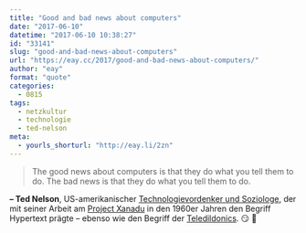```yaml
---
title: "Good and bad news about computers"
date: "2017-06-10"
datetime: "2017-06-10 10:38:27"
id: "33141"
slug: "good-and-bad-news-about-computers"
url: "https://eay.cc/2017/good-and-bad-news-about-computers/"
author: "eay"
format: "quote"
categories:
  - 0815
tags:
  - netzkultur
  - technologie
  - ted-nelson
meta:
  - yourls_shorturl: "http://eay.li/2zn"
---
```


> The good news about computers is that they do what you tell them to do. The bad news is that they do what you tell them to do.

**– Ted Nelson**, US-amerikanischer [Technologievordenker und Soziologe](https://en.wikipedia.org/wiki/Ted_Nelson), der mit seiner Arbeit am [Project Xanadu](https://en.wikipedia.org/wiki/Project_Xanadu) in den 1960er Jahren den Begriff Hypertext prägte – ebenso wie den Begriff der [Teledildonics](http://en.wikipedia.org/wiki/Teledildonics). 😏 🍆
